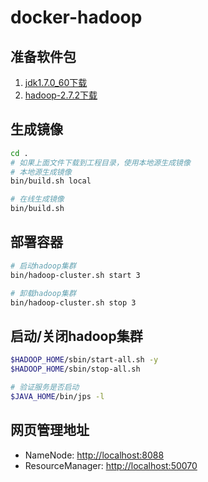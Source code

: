 # docker-hadoop

## 准备软件包
1. [jdk1.7.0_60下载](http://119.254.110.32:8081/download/jdk1.7.0_60.tar.gz)
2. [hadoop-2.7.2下载](http://mirrors.cnnic.cn/apache/hadoop/common/hadoop-2.7.2/hadoop-2.7.2.tar.gz)


## 生成镜像
```sh
cd .
# 如果上面文件下载到工程目录，使用本地源生成镜像
# 本地源生成镜像
bin/build.sh local

# 在线生成镜像
bin/build.sh
```

## 部署容器
```sh
# 启动hadoop集群
bin/hadoop-cluster.sh start 3

# 卸载hadoop集群
bin/hadoop-cluster.sh stop 3
```

## 启动/关闭hadoop集群
```sh
$HADOOP_HOME/sbin/start-all.sh -y
$HADOOP_HOME/sbin/stop-all.sh

# 验证服务是否启动
$JAVA_HOME/bin/jps -l
```

## 网页管理地址
+ NameNode: [http://localhost:8088](http://localhost:8088)
+ ResourceManager: [http://localhost:50070](http://localhost:50070)
